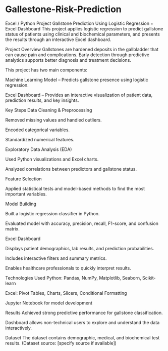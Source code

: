 # Gallestone-Risk-Prediction
Excel / Python Project
Gallstone Prediction Using Logistic Regression + Excel Dashboard
This project applies logistic regression to predict gallstone status of patients using clinical and biochemical parameters, and presents the results through an interactive Excel dashboard.

 Project Overview
Gallstones are hardened deposits in the gallbladder that can cause pain and complications. Early detection through predictive analytics supports better diagnosis and treatment decisions.

This project has two main components:

Machine Learning Model – Predicts gallstone presence using logistic regression.

Excel Dashboard – Provides an interactive visualization of patient data, prediction results, and key insights.

 Key Steps
Data Cleaning & Preprocessing

Removed missing values and handled outliers.

Encoded categorical variables.

Standardized numerical features.

Exploratory Data Analysis (EDA)

Used Python visualizations and Excel charts.

Analyzed correlations between predictors and gallstone status.

Feature Selection

Applied statistical tests and model-based methods to find the most important variables.

Model Building

Built a logistic regression classifier in Python.

Evaluated model with accuracy, precision, recall, F1-score, and confusion matrix.

Excel Dashboard

Displays patient demographics, lab results, and prediction probabilities.

Includes interactive filters and summary metrics.

Enables healthcare professionals to quickly interpret results.

 Technologies Used
Python: Pandas, NumPy, Matplotlib, Seaborn, Scikit-learn

Excel: Pivot Tables, Charts, Slicers, Conditional Formatting

Jupyter Notebook for model development

 Results
Achieved strong predictive performance for gallstone classification.

Dashboard allows non-technical users to explore and understand the data interactively.

 Dataset
The dataset contains demographic, medical, and biochemical test results.
(Dataset source: [specify source if available])
